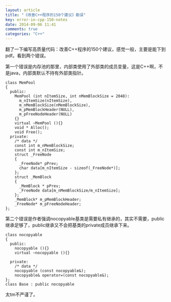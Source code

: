```yaml
---
layout: article
title: "《改善C++程序的150个建议》勘误"
key: error-in-cpp-150-notes
date: 2014-09-06 11:41
comments: true
categories: "C++"
---
```

  翻了一下编写高质量代码：改善C++程序的150个建议，感觉一般，主要是能下到pdf。看到两个错误。

  第一个错误是内存池的那里，内部类使用了外部类的成员变量，这是C++啊，不是java，内部类默认不持有外部类指针。

	class MemPool
	{
	  public:
	    MemPool (int nItemSize, int nMemBlockSize = 2048):
	      m_nItemSize(nItemSize),
	      m_nMemBlockSize(nMemBlockSize),
	      m_pMemBlockHeader(NULL),
	      m_pFreeNodeHeader(NULL)
	    {}
	    virtual ~MemPool (){}
	    void * Alloc();
	    void Free();
	  private:
	    /* data */
	    const int m_nMemBlockSize;
	    const int m_nItemSize;
	    struct _FreeNode
	    {
	      _FreeNode* pPrev;
	      char data[m_nItemSize - sizeof(_FreeNode*)];
	    };
	    struct _MemBlock
	    {
	      _MemBlock * pPrev;
	      _FreeNode data[m_nMemBlockSize/m_nItemSize];
	    };
	    _MemBlock* m_pMemBlockHeader;
	    _FreeNode* m_pFreeNodeHeader;
	};
  
  第二个错误是作者强调nocopyable基类是需要私有继承的，其实不需要，public继承足够了，public继承又不会把基类的private成员继承下来。

	class nocopyable
	{
	  public:
	    nocopyable (){}
	    virtual ~nocopyable (){}

	  private:
	    /* data */
	    nocopyable (const nocopyable&);
	    nocopyable& operator=(const nocopyable&);
	};
	class Base : public nocopyable

  太tm不严谨了。